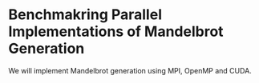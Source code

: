 # Benchmakring Parallel Implementations of Mandelbrot Generation

We will implement Mandelbrot generation using MPI, OpenMP and CUDA.

